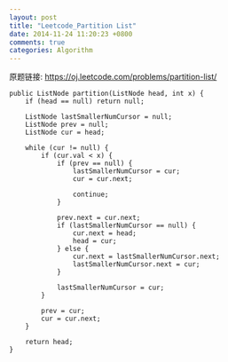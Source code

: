 ```yaml
---
layout: post
title: "Leetcode_Partition List"
date: 2014-11-24 11:20:23 +0800
comments: true
categories: Algorithm
---
```


原题链接: https://oj.leetcode.com/problems/partition-list/

<!-- more -->

    public ListNode partition(ListNode head, int x) {
		if (head == null) return null;

		ListNode lastSmallerNumCursor = null;
		ListNode prev = null;
		ListNode cur = head;

		while (cur != null) {
			if (cur.val < x) {
				if (prev == null) {
					lastSmallerNumCursor = cur;
					cur = cur.next;
					
					continue;
				}
				
				prev.next = cur.next;
				if (lastSmallerNumCursor == null) {
					cur.next = head;
					head = cur;
				} else {
					cur.next = lastSmallerNumCursor.next;
					lastSmallerNumCursor.next = cur;
				}
				
				lastSmallerNumCursor = cur;
			}
			
			prev = cur;
			cur = cur.next;
		}
		
		return head;
    }
